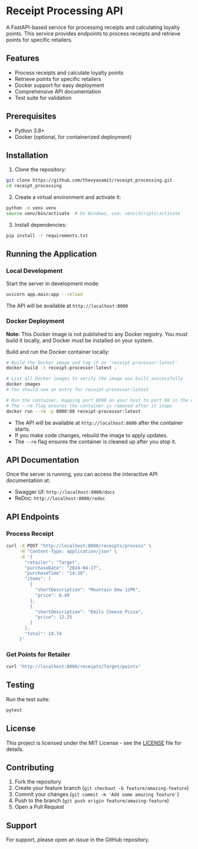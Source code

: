 # Receipt Processing API

A FastAPI-based service for processing receipts and calculating loyalty points. This service provides endpoints to process receipts and retrieve points for specific retailers.

## Features

- Process receipts and calculate loyalty points
- Retrieve points for specific retailers
- Docker support for easy deployment
- Comprehensive API documentation
- Test suite for validation

## Prerequisites

- Python 3.8+
- Docker (optional, for containerized deployment)

## Installation

1. Clone the repository:
```bash
git clone https://github.com/thevyasamit/receipt_processing.git
cd receipt_processing
```

2. Create a virtual environment and activate it:
```bash
python -m venv venv
source venv/bin/activate  # On Windows, use: venv\Scripts\activate
```

3. Install dependencies:
```bash
pip install -r requirements.txt
```

## Running the Application

### Local Development

Start the server in development mode:
```bash
uvicorn app.main:app --reload
```

The API will be available at `http://localhost:8000`

### Docker Deployment

**Note:** This Docker image is not published to any Docker registry. You must build it locally, and Docker must be installed on your system.

Build and run the Docker container locally:
```bash
# Build the Docker image and tag it as 'receipt-processor:latest'
docker build -t receipt-processor:latest .

# List all Docker images to verify the image was built successfully
docker images
# You should see an entry for receipt-processor:latest

# Run the container, mapping port 8000 on your host to port 80 in the container
# The --rm flag ensures the container is removed after it stops
docker run --rm -p 8000:80 receipt-processor:latest
```

- The API will be available at `http://localhost:8000` after the container starts.
- If you make code changes, rebuild the image to apply updates.
- The `--rm` flag ensures the container is cleaned up after you stop it.

## API Documentation

Once the server is running, you can access the interactive API documentation at:
- Swagger UI: `http://localhost:8000/docs`
- ReDoc: `http://localhost:8000/redoc`

## API Endpoints

### Process Receipt
```bash
curl -X POST "http://localhost:8000/receipts/process" \
     -H "Content-Type: application/json" \
     -d '{
       "retailer": "Target",
       "purchaseDate": "2024-04-17",
       "purchaseTime": "14:30",
       "items": [
         {
           "shortDescription": "Mountain Dew 12PK",
           "price": 6.49
         },
         {
           "shortDescription": "Emils Cheese Pizza",
           "price": 12.25
         }
       ],
       "total": 18.74
     }'
```

### Get Points for Retailer
```bash
curl "http://localhost:8000/receipts/Target/points"
```

## Testing

Run the test suite:
```bash
pytest
```

## License

This project is licensed under the MIT License - see the [LICENSE](LICENSE) file for details.

## Contributing

1. Fork the repository
2. Create your feature branch (`git checkout -b feature/amazing-feature`)
3. Commit your changes (`git commit -m 'Add some amazing feature'`)
4. Push to the branch (`git push origin feature/amazing-feature`)
5. Open a Pull Request

## Support

For support, please open an issue in the GitHub repository. 